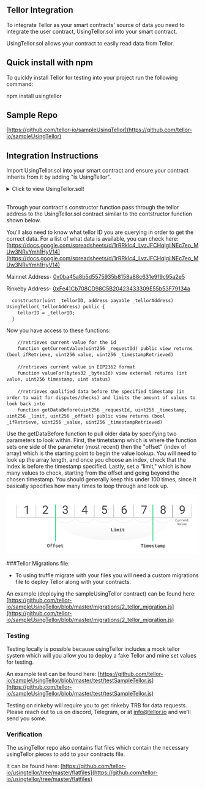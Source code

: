 ## Tellor Integration

To integrate Tellor as your smart contracts' source of data you need to integrate the user contract, UsingTellor.sol into your smart contract.

UsingTellor.sol allows your contract to easily read data from Tellor. 

## Quick install with npm
To quickly install Tellor for testing into your project run the following command: 

   npm install usingtellor

## Sample Repo

[https://github.com/tellor-io/sampleUsingTellor](https://github.com/tellor-io/sampleUsingTellor)

## Integration Instructions

Import UsingTellor.sol into your smart contract and ensure your contract inherits from it by adding "is UsingTellor".

<details>
  <summary>Click to view UsingTellor.sol!</summary>

```solidity
pragma solidity ^0.5.0;

import "../contracts/testContracts/TellorMaster.sol";
import "../contracts/libraries/TellorLibrary.sol";//imported for testing ease
import "../contracts/testContracts/Tellor.sol";//imported for testing ease
import "./OracleIDDescriptions.sol";
import "../contracts/interfaces/EIP2362Interface.sol";

/**
* @title UserContract
* This contracts creates for easy integration to the Tellor System
* by allowing smart contracts to read data off Tellor
*/
contract UsingTellor is EIP2362Interface{
    address payable public tellorStorageAddress;
    address public oracleIDDescriptionsAddress;
    TellorMaster _tellorm;
    OracleIDDescriptions descriptions;

    event NewDescriptorSet(address _descriptorSet);

    /*Constructor*/
    /**
    * @dev the constructor sets the storage address and owner
    * @param _storage is the TellorMaster address
    */
    constructor(address payable _storage) public {
        tellorStorageAddress = _storage;
        _tellorm = TellorMaster(tellorStorageAddress);
    }

    /*Functions*/
    /*
    * @dev Allows the owner to set the address for the oracleID descriptors
    * used by the ADO members for price key value pairs standarization
    * _oracleDescriptors is the address for the OracleIDDescriptions contract
    */
    function setOracleIDDescriptors(address _oracleDescriptors) external {
        require(oracleIDDescriptionsAddress == address(0), "Already Set");
        oracleIDDescriptionsAddress = _oracleDescriptors;
        descriptions = OracleIDDescriptions(_oracleDescriptors);
        emit NewDescriptorSet(_oracleDescriptors);
    }

    /**
    * @dev Allows the user to get the latest value for the requestId specified
    * @param _requestId is the requestId to look up the value for
    * @return bool true if it is able to retreive a value, the value, and the value's timestamp
    */
    function getCurrentValue(uint256 _requestId) public view returns (bool ifRetrieve, uint256 value, uint256 _timestampRetrieved) {
        return getDataBefore(_requestId,now,1,0);
    }

    /**
    * @dev Allows the user to get the latest value for the requestId specified using the
    * ADO specification for the standard inteface for price oracles
    * @param _bytesId is the ADO standarized bytes32 price/key value pair identifier
    * @return the timestamp, outcome or value/ and the status code (for retreived, null, etc...)
    */
    function valueFor(bytes32 _bytesId) external view returns (int value, uint256 timestamp, uint status) {
        uint _id = descriptions.getTellorIdFromBytes(_bytesId);
        int n = descriptions.getGranularityAdjFactor(_bytesId);
        if (_id > 0){
            bool _didGet;
            uint256 _returnedValue;
            uint256 _timestampRetrieved;
            (_didGet,_returnedValue,_timestampRetrieved) = getDataBefore(_id,now,1,0);
            if(_didGet){
                return (int(_returnedValue)*n,_timestampRetrieved, descriptions.getStatusFromTellorStatus(1));
            }
            else{
                return (0,0,descriptions.getStatusFromTellorStatus(2));
            }
        }
        return (0, 0, descriptions.getStatusFromTellorStatus(0));
    }

    /**
    * @dev Allows the user to get the first value for the requestId before the specified timestamp
    * @param _requestId is the requestId to look up the value for
    * @param _timestamp before which to search for first verified value
    * @param _limit a limit on the number of values to look at
    * @param _offset the number of values to go back before looking for data values
    * @return bool true if it is able to retreive a value, the value, and the value's timestamp
    */
    function getDataBefore(uint256 _requestId, uint256 _timestamp, uint256 _limit, uint256 _offset)
        public
        view
        returns (bool _ifRetrieve, uint256 _value, uint256 _timestampRetrieved)
    {
        uint256 _count = _tellorm.getNewValueCountbyRequestId(_requestId);
        if (_count > 0) {
            for (uint256 i = _count - _offset; i < _count -_offset + _limit; i++) {
                uint256 _time = _tellorm.getTimestampbyRequestIDandIndex(_requestId, i - 1);
                if(_value > 0 && _time > _timestamp){
                    return(true, _value, _timestampRetrieved);
                }
                else if (_time > 0 && _time <= _timestamp && _tellorm.isInDispute(_requestId,_time) == false) {
                    _value = _tellorm.retrieveData(_requestId, _time);
                    _timestampRetrieved = _time;
                    if(i == _count){
                        return(true, _value, _timestampRetrieved);
                    }
                }
            }
        }
        return (false, 0, 0);
    }
}

```
</details>
<br>



Through your contract's constructor function pass through the tellor address to the UsingTellor.sol contract similar to the contstructor function shown below.

You'll also need to know what tellor ID you are querying in order to get the correct data.  For a list of what data is available, you can check here:
[https://docs.google.com/spreadsheets/d/1rRRklc4_LvzJFCHqIgiiNEc7eo_MUw3NRvYmh1HyV14](https://docs.google.com/spreadsheets/d/1rRRklc4_LvzJFCHqIgiiNEc7eo_MUw3NRvYmh1HyV14)

Mainnet Address- [0x0ba45a8b5d5575935b8158a88c631e9f9c95a2e5](https://etherscan.io/address/0x0ba45a8b5d5575935b8158a88c631e9f9c95a2e5)

Rinkeby Address- [0xFe41Cb708CD98C5B20423433309E55b53F79134a](https://rinkeby.etherscan.io/address/0xFe41Cb708CD98C5B20423433309E55b53F79134a)

```solidity
  constructor(uint _tellorID, address payable _tellorAddress) UsingTellor(_tellorAddress) public {
    tellorID = _tellorID;
  }

```

Now you have access to these functions: 

```
    //retrieves current value for the id
    function getCurrentValue(uint256 _requestId) public view returns (bool ifRetrieve, uint256 value, uint256 _timestampRetrieved)

    //retrieves current value in EIP2362 format
    function valueFor(bytes32 _bytesId) view external returns (int value, uint256 timestamp, uint status)

    //retrieves qualified data before the specified timestamp (in order to wait for disputes/checks) and limits the amount of values to look back into
    function getDataBefore(uint256 _requestId, uint256 _timestamp, uint256 _limit, uint256 _offset) public view returns (bool _ifRetrieve, uint256 _value, uint256 _timestampRetrieved)

```


Use the getDataBefore function to pull older data by specifying two parameters to look within. First, the timetstamp which is where the function sets one side of the parameter (most recent) then the "offset" (index of array) which is the starting point to begin the value lookup. You will need to look up the array length, and once you choose an index, check that the index is before the timestamp specified. Lastly, set a “limit," which is how many values to check, starting from the offset and going beyond the chosen timestamp. You should generally keep this under 100 times, since it basically specifies how many times to loop through and look up.


<p align="center">
<img src="./img/getDataBefore.png"  alt = "Get data before">
</p>



###Tellor Migrations file:

* To using truffle migrate with your files you will need a custom migrations file to deploy Tellor along with your contracts.  

An example (deploying the sampleUsingTellor contract) can be found here:
[https://github.com/tellor-io/sampleUsingTellor/blob/master/migrations/2_tellor_migration.js](https://github.com/tellor-io/sampleUsingTellor/blob/master/migrations/2_tellor_migration.js)


### Testing

Testing locally is possible because usingTellor includes a mock tellor system which will you allow you to deploy a fake Tellor and mine set values for testing.

An example test can be found here:
[https://github.com/tellor-io/sampleUsingTellor/blob/master/test/testSampleTellor.js](https://github.com/tellor-io/sampleUsingTellor/blob/master/test/testSampleTellor.js)

Testing on rinkeby will require you to get rinkeby TRB for data requests. Please reach out to us on discord, Telegram, or at [info@tellor.io](info@tellor.io) and we'll send you some.  


### Verification

The usingTellor repo also contains flat files which contain the necessary usingTellor pieces to add to your contracts file.  

It can be found here:  [https://github.com/tellor-io/usingtellor/tree/master/flatfiles](https://github.com/tellor-io/usingtellor/tree/master/flatfiles)



